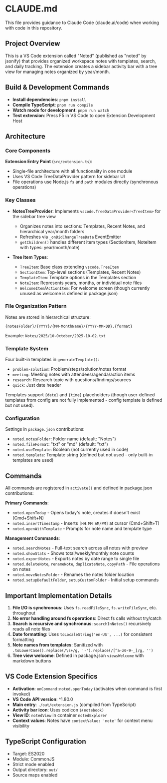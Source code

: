 # CLAUDE.md

This file provides guidance to Claude Code (claude.ai/code) when working with code in this repository.

## Project Overview

This is a VS Code extension called "Noted" (published as "noted" by jsonify) that provides organized workspace notes with templates, search, and daily tracking. The extension creates a sidebar activity bar with a tree view for managing notes organized by year/month.

## Build & Development Commands

- **Install dependencies**: `pnpm install`
- **Compile TypeScript**: `pnpm run compile`
- **Watch mode for development**: `pnpm run watch`
- **Test extension**: Press F5 in VS Code to open Extension Development Host

## Architecture

### Core Components

**Extension Entry Point** (`src/extension.ts`):
- Single-file architecture with all functionality in one module
- Uses VS Code TreeDataProvider pattern for sidebar UI
- File operations use Node.js `fs` and `path` modules directly (synchronous operations)

### Key Classes

- **NotesTreeProvider**: Implements `vscode.TreeDataProvider<TreeItem>` for the sidebar tree view
  - Organizes notes into sections: Templates, Recent Notes, and hierarchical year/month folders
  - Refreshes via `_onDidChangeTreeData` EventEmitter
  - `getChildren()` handles different item types (SectionItem, NoteItem with types: year/month/note)

- **Tree Item Types**:
  - `TreeItem`: Base class extending `vscode.TreeItem`
  - `SectionItem`: Top-level sections (Templates, Recent Notes)
  - `TemplateItem`: Template options in the Templates section
  - `NoteItem`: Represents years, months, or individual note files
  - `WelcomeItem`/`ActionItem`: For welcome screen (though currently unused as welcome is defined in package.json)

### File Organization Pattern

Notes are stored in hierarchical structure:
```
{notesFolder}/{YYYY}/{MM-MonthName}/{YYYY-MM-DD}.{format}
```
Example: `Notes/2025/10-October/2025-10-02.txt`

### Template System

Four built-in templates in `generateTemplate()`:
- `problem-solution`: Problem/steps/solution/notes format
- `meeting`: Meeting notes with attendees/agenda/action items
- `research`: Research topic with questions/findings/sources
- `quick`: Just date header

Templates support `{date}` and `{time}` placeholders (though user-defined templates from config are not fully implemented - config template is defined but not used).

### Configuration

Settings in `package.json` contributions:
- `noted.notesFolder`: Folder name (default: "Notes")
- `noted.fileFormat`: "txt" or "md" (default: "txt")
- `noted.useTemplate`: Boolean (not currently used in code)
- `noted.template`: Template string (defined but not used - only built-in templates are used)

## Commands

All commands are registered in `activate()` and defined in package.json contributions:

**Primary Commands**:
- `noted.openToday` - Opens today's note, creates if doesn't exist (Cmd+Shift+N)
- `noted.insertTimestamp` - Inserts `[HH:MM AM/PM]` at cursor (Cmd+Shift+T)
- `noted.openWithTemplate` - Prompts for note name and template type

**Management Commands**:
- `noted.searchNotes` - Full-text search across all notes with preview
- `noted.showStats` - Shows total/weekly/monthly note counts
- `noted.exportNotes` - Exports notes by date range to single file
- `noted.deleteNote`, `renameNote`, `duplicateNote`, `copyPath` - File operations on notes
- `noted.moveNotesFolder` - Renames the notes folder location
- `noted.setupDefaultFolder`, `setupCustomFolder` - Initial setup commands

## Important Implementation Details

1. **File I/O is synchronous**: Uses `fs.readFileSync`, `fs.writeFileSync`, etc. throughout
2. **No error handling around fs operations**: Direct fs calls without try/catch
3. **Search is recursive and synchronous**: `searchInNotes()` recursively reads all note files
4. **Date formatting**: Uses `toLocaleString('en-US', ...)` for consistent formatting
5. **Note names from templates**: Sanitized with `.toLowerCase().replace(/\s+/g, '-').replace(/[^a-z0-9-_]/g, '')`
6. **Tree view welcome**: Defined in package.json `viewsWelcome` with markdown buttons

## VS Code Extension Specifics

- **Activation**: `onCommand:noted.openToday` (activates when command is first invoked)
- **VS Code API version**: ^1.80.0
- **Main entry**: `./out/extension.js` (compiled from TypeScript)
- **Activity bar icon**: Uses codicon `$(notebook)`
- **View ID**: `notedView` in container `notedExplorer`
- **Context values**: Notes have `contextValue: 'note'` for context menu visibility

## TypeScript Configuration

- Target: ES2020
- Module: CommonJS
- Strict mode enabled
- Output directory: `out/`
- Source maps enabled
